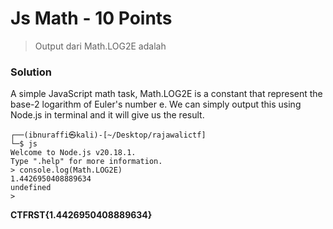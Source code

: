 # Js Math - 10 Points
> Output dari Math.LOG2E adalah
### Solution
A simple JavaScript math task, Math.LOG2E is a constant that represent the base-2 logarithm of Euler's number e. We can simply output this using Node.js in terminal and it will give us the result.
```
┌──(ibnuraffi㉿kali)-[~/Desktop/rajawalictf]
└─$ js
Welcome to Node.js v20.18.1.
Type ".help" for more information.
> console.log(Math.LOG2E)
1.4426950408889634
undefined
> 
```
**CTFRST{1.4426950408889634}**
